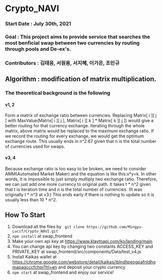 # Crypto_NAVI

### Start Date : July 30th, 2021
### Goal       : This project aims to provide service that searches the most benficial swap between two currencies by routing through pools and De-ex's.
### Contributors : 김태웅, 서원용, 서지혜, 이가은, 조민규



## Algorithm : modification of matrix multiplication.
### The theoretical background is the following

#### v1, 2 ####
Form a matrix of exchange ratio between currencies.
Replacing Matrix[ i ][ j ] with MaxValue(Matrix[ i ][ j ], Matrix[ i ][ k ] * Matrix[ k ][ j ]) would give a better routing for that currency exchange.
Iterating through the whole matrix, above matrix would be replaced to the maximum exchange ratio. 
If we record the routing for every exchange, we would get the optimum exchange route.
This usually ends in n^2.67 given that n is the total number of currencies used for swaps.

#### v3, 4 ####
Because exchange ratio is too easy to be broken, we need to consider AMM(Automated Market Maker) and the equation is like this:x*y=k.
In other words, it is impossible to just simply multiply two exchange ratio.
Therefore, we can just add one more currency to original path.
It takes t * n^2 given that t is iteration time and n is the total number of currencies.
(It was originally t * n^3 at v3.)
This ends early if there is nothing to update so it is usually less than 10 * n^2.

## How To Start ##
1. Download all the files by ``` git clone https://github.com/Mingyu-Lucif/Crypto_NAVI.git```
2. ``` npm install ``` at swap_frontend
3. Make your own api key at https://www.klaytnapi.com/ko/landing/main
4. You can change api key by changing two constants ACCESS_KEY and PRIVATE_KEY at swap_frontend/src/components/Data/test_v4.js
5. Install Kaikas wallet at https://chrome.google.com/webstore/detail/kaikas/jblndlipeogpafnldhgmapagcccfchpi?hl=en and deposit your crypto currency
6. ``` npm start ``` at swap_frontend and enjoy our service!

